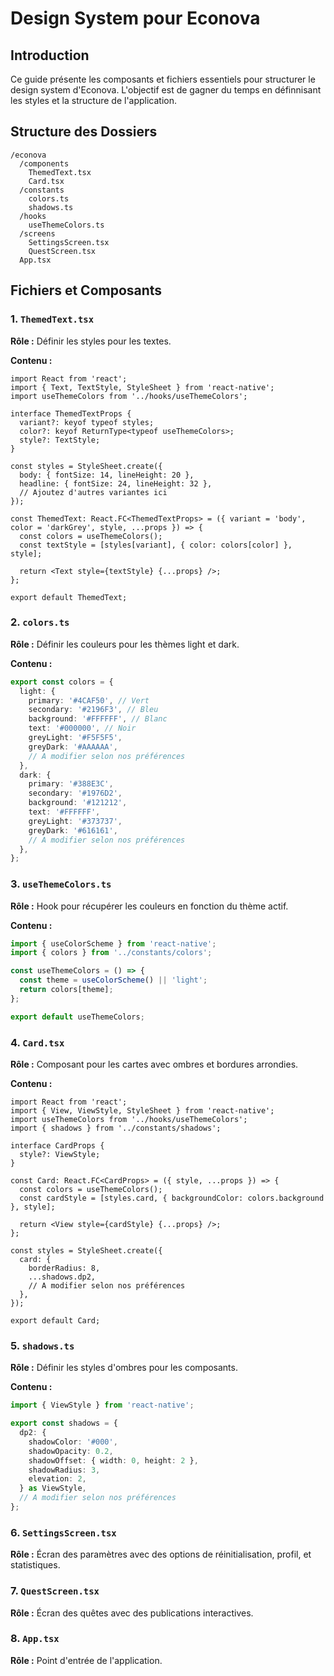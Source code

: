# Design System pour Econova

## Introduction

Ce guide présente les composants et fichiers essentiels pour structurer le design system d'Econova. L'objectif est de gagner du temps en définnisant les styles et la structure de l'application.

## Structure des Dossiers

```
/econova
  /components
    ThemedText.tsx
    Card.tsx
  /constants
    colors.ts
    shadows.ts
  /hooks
    useThemeColors.ts
  /screens
    SettingsScreen.tsx
    QuestScreen.tsx
  App.tsx
```

## Fichiers et Composants

### 1. `ThemedText.tsx`

**Rôle :** Définir les styles pour les textes.

**Contenu :**

```tsx
import React from 'react';
import { Text, TextStyle, StyleSheet } from 'react-native';
import useThemeColors from '../hooks/useThemeColors';

interface ThemedTextProps {
  variant?: keyof typeof styles;
  color?: keyof ReturnType<typeof useThemeColors>;
  style?: TextStyle;
}

const styles = StyleSheet.create({
  body: { fontSize: 14, lineHeight: 20 },
  headline: { fontSize: 24, lineHeight: 32 },
  // Ajoutez d'autres variantes ici
});

const ThemedText: React.FC<ThemedTextProps> = ({ variant = 'body', color = 'darkGrey', style, ...props }) => {
  const colors = useThemeColors();
  const textStyle = [styles[variant], { color: colors[color] }, style];

  return <Text style={textStyle} {...props} />;
};

export default ThemedText;
```

### 2. `colors.ts`

**Rôle :** Définir les couleurs pour les thèmes light et dark.

**Contenu :**

```ts
export const colors = {
  light: {
    primary: '#4CAF50', // Vert
    secondary: '#2196F3', // Bleu
    background: '#FFFFFF', // Blanc
    text: '#000000', // Noir
    greyLight: '#F5F5F5',
    greyDark: '#AAAAAA',
    // A modifier selon nos préférences
  },
  dark: {
    primary: '#388E3C',
    secondary: '#1976D2',
    background: '#121212',
    text: '#FFFFFF',
    greyLight: '#373737',
    greyDark: '#616161',
    // A modifier selon nos préférences
  },
};
```

### 3. `useThemeColors.ts`

**Rôle :** Hook pour récupérer les couleurs en fonction du thème actif.

**Contenu :**

```ts
import { useColorScheme } from 'react-native';
import { colors } from '../constants/colors';

const useThemeColors = () => {
  const theme = useColorScheme() || 'light';
  return colors[theme];
};

export default useThemeColors;
```

### 4. `Card.tsx`

**Rôle :** Composant pour les cartes avec ombres et bordures arrondies.

**Contenu :**

```tsx
import React from 'react';
import { View, ViewStyle, StyleSheet } from 'react-native';
import useThemeColors from '../hooks/useThemeColors';
import { shadows } from '../constants/shadows';

interface CardProps {
  style?: ViewStyle;
}

const Card: React.FC<CardProps> = ({ style, ...props }) => {
  const colors = useThemeColors();
  const cardStyle = [styles.card, { backgroundColor: colors.background }, style];

  return <View style={cardStyle} {...props} />;
};

const styles = StyleSheet.create({
  card: {
    borderRadius: 8,
    ...shadows.dp2,
    // A modifier selon nos préférences
  },
});

export default Card;
```

### 5. `shadows.ts`

**Rôle :** Définir les styles d'ombres pour les composants.

**Contenu :**

```ts
import { ViewStyle } from 'react-native';

export const shadows = {
  dp2: {
    shadowColor: '#000',
    shadowOpacity: 0.2,
    shadowOffset: { width: 0, height: 2 },
    shadowRadius: 3,
    elevation: 2,
  } as ViewStyle,
  // A modifier selon nos préférences
};
```

### 6. `SettingsScreen.tsx`

**Rôle :** Écran des paramètres avec des options de réinitialisation, profil, et statistiques.


### 7. `QuestScreen.tsx`

**Rôle :** Écran des quêtes avec des publications interactives.


### 8. `App.tsx`

**Rôle :** Point d'entrée de l'application.

